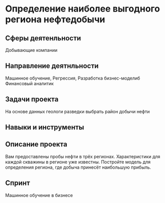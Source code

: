 # Определение наиболее выгодного региона нефтедобычи

## Сферы деятенльности 
Добывающие компании

## Направление деятнльности 
Машинное обучение, Регрессия, Разработка бизнес-моделиб Финансовый аналитик

## Задачи проекта
На основе данных геологи разведки выбрать район добычи нефти

## Навыки и инструменты


## Описание проекта
Вам предоставлены пробы нефти в трёх регионах. Характеристики для каждой скважины в регионе уже известны. 
Постройте модель для определения региона, где добыча принесёт наибольшую прибыль. 

## Спринт 
Машинное обучение в бизнесе
